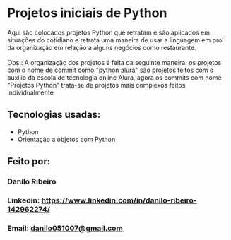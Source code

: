 # Projetos iniciais de Python
Aqui são colocados projetos Python que retratam e são aplicados em situações do cotidiano e retrata uma maneira de usar a linguagem em prol da organização em relação a alguns negócios como restaurante. <br> <br>
Obs.: A organização dos projetos é feita da seguinte maneira: os projetos com o nome de commit como "python alura" são projetos feitos com o auxilio da escola de tecnologia online Alura, agora os commits com nome "Projetos Python" trata-se de projetos mais complexos feitos individualmente
## Tecnologias usadas:
* Python
* Orientação a objetos com Python
## Feito por:
### Danilo Ribeiro 
### Linkedin: https://www.linkedin.com/in/danilo-ribeiro-142962274/
### Email: danilo051007@gmail.com
